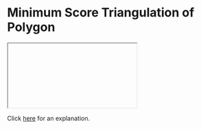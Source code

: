 # Minimum Score Triangulation of Polygon 

<iframe></iframe>

Click [here](Explanation.md) for an explanation.

